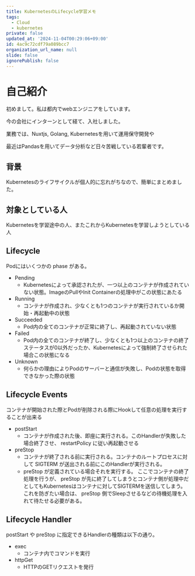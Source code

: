 ```yaml
---
title: KubernetesのLifecycle学習メモ
tags:
  - Cloud
  - kubernetes
private: false
updated_at: '2024-11-04T00:29:06+09:00'
id: 4ac9c72cdf79a089bcc7
organization_url_name: null
slide: false
ignorePublish: false
---
```

# 自己紹介
初めまして。私は都内でwebエンジニアをしています。

今の会社にインターンとして経て、入社しました。

業務では、Nuxtjs, Golang, Kubernetesを用いて運用保守開発や

最近はPandasを用いてデータ分析など日々苦戦している若輩者です。

## 背景

Kubernetesのライフサイクルが個人的に忘れがちなので、簡単にまとめました。

## 対象としている人

Kubernetesを学習途中の人、またこれからKubernetesを学習しようとしている人

## Lifecycle

Podにはいくつかの phase がある。
- Pending
  - Kubernetesによって承認されたが、一つ以上のコンテナが作成されていない状態。ImageのPullやInit Containerの処理中がこの状態にあたる
- Running
  - コンテナが作成され、少なくとも1つのコンテナが実行されているか開始・再起動中の状態
- Succeeded
  - Pod内の全てのコンテナが正常に終了し、再起動されていない状態
- Failed
  - Pod内の全てのコンテナが終了し、少なくとも1つ以上のコンテナの終了ステータスが0以外だったか、Kubernetesによって強制終了させられた場合この状態になる
- Unknown
  - 何らかの理由によりPodのサーバーと通信が失敗し、Podの状態を取得できなかった際の状態
## Lifecycle Events
コンテナが開始された際とPodが削除される際にHookして任意の処理を実行することが出来る
- postStart
  - コンテナが作成された後、即座に実行される。このHandlerが失敗した場合終了させ、 restartPolicy に従い再起動させる
- preStop
  - コンテナが終了される前に実行される。コンテナのルートプロセスに対して SIGTERM が送出される前にこのHandlerが実行される。
  - preStop が定義されている場合それを実行する。 ここでコンテナの終了処理を行うが、 preStop が先に終了してしまうとコンテナ側が処理中だとしてもKubernetesはコンテナに対してSIGTERMを送信してしまう。 これを防ぎたい場合は、 preStop 側でSleepさせるなどの待機処理を入れて待たせる必要がある。
## Lifecycle Handler
postStart や preStop に指定できるHandlerの種類は以下の通り。
- exec
  - コンテナ内でコマンドを実行
- httpGet
  - HTTPのGETリクエストを発行

